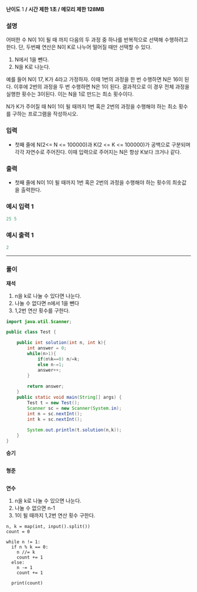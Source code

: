 **난이도** 1  **/  시간 제한 1초  /  메모리 제한 128MB** 

### **설명**

어떠한 수 N이 1이 될 때 까지 다음의 두 과정 중 하나를 반복적으로 선택해 수행하려고 한다. 단, 두번째 연산은 N이 K로 나누어 떨어질 때만 선택할 수 있다.

1. N에서 1을 뺀다.
2. N을 K로 나눈다.

예를 들어 N이 17, K가 4라고 가정하자. 이때 1번의 과정을 한 번 수행하면 N은 16이 된다. 이후에 2번의 과정을 두 번 수행하면 N은 1이 된다. 결과적으로 이 경우 전체 과정을 실행한 횟수는 3이된다. 이는 N을 1로 만드는 최소 횟수이다.

N가 K가 주어질 때 N이 1이 될 때까지 1번 혹은 2번의 과정을 수행해야 하는 최소 횟수를 구하는 프로그램을 작성하시오.

### **입력**

- 첫째 줄에 N(2<= N <= 100000)과 K(2 <= K <= 100000)가 공백으로 구분되며 각각 자연수로 주어진다. 이때 입력으로 주어지는 N은 항상 K보다 크거나 같다.

### **출력**

- 첫째 줄에 N이 1이 될 때까지 1번 혹은 2번의 과정을 수행해야 하는 횟수의 최솟값을 출력한다.

### **예시 입력 1**

```java
25 5
```

### **예시 출력 1**

```java
2
```

---

### **풀이**

**재석**
1. n을 k로 나눌 수 있다면 나눈다.
2. 나눌 수 없다면 n에서 1을 뺀다
3. 1,2번 연산 횟수를 구한다. 
```java
import java.util.Scanner;

public class Test {

    public int solution(int n, int k){
        int answer = 0;
        while(n>1){
            if(n%k==0) n/=k;
            else n-=1;
            answer++;
        }
        
        return answer;
    }
    public static void main(String[] args) {
        Test t = new Test();
        Scanner sc = new Scanner(System.in);
        int n = sc.nextInt();
        int k = sc.nextInt();
        
        System.out.println(t.solution(n,k));
    }
}

```

**승기**

```java

```

**형준**

```java

```

**연수**
1. n을 k로 나눌 수 있으면 나눈다.
2. 나눌 수 없으면 n-1
3. 1이 될 때까지 1,2번 연산 횟수 구한다.

```
n, k = map(int, input().split())
count = 0

while n != 1:
  if n % k == 0:
    n //= k
    count += 1
  else: 
    n -= 1
    count += 1

  print(count)
```
